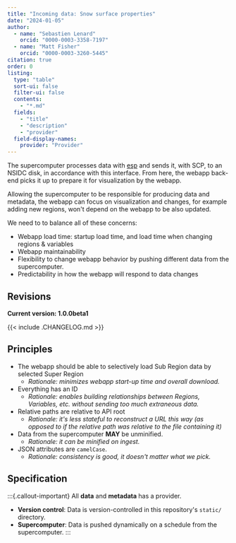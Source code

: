 ```yaml
---
title: "Incoming data: Snow surface properties"
date: "2024-01-05"
author:
  - name: "Sebastien Lenard"
    orcid: "0000-0003-3358-7197"
  - name: "Matt Fisher"
    orcid: "0000-0003-3260-5445"
citation: true
order: 0
listing:
  type: "table"
  sort-ui: false
  filter-ui: false
  contents:
    - "*.md"
  fields:
    - "title"
    - "description"
    - "provider"
  field-display-names:
    provider: "Provider"
---
```


The supercomputer processes data with [esp](https://github.com/sebastien-lenard/esp) and
sends it, with SCP, to an NSIDC disk, in accordance with this interface. From here, the
webapp back-end picks it up to prepare it for visualization by the webapp.

Allowing the supercomputer to be responsible for producing data and metadata, the webapp
can focus on visualization and changes, for example adding new regions, won't depend on
the webapp to be also updated.

We need to to balance all of these concerns:

- Webapp load time: startup load time, and load time when changing regions & variables
- Webapp maintainability
- Flexibility to change webapp behavior by pushing different data from the
  supercomputer.
- Predictability in how the webapp will respond to data changes


## Revisions

**Current version: 1.0.0beta1**

{{< include .CHANGELOG.md >}}


## Principles

- The webapp should be able to selectively load Sub Region data by selected Super Region
    - _Rationale: minimizes webapp start-up time and overall download._
- Everything has an ID
    - _Rationale: enables building relationships between Regions, Variables, etc.
      without sending too much extraneous data._
- Relative paths are relative to API root
    - _Rationale: it's less stateful to reconstruct a URL this way (as opposed to if the
      relative path was relative to the file containing it)_
- Data from the supercomputer **MAY** be unminified.
    - _Rationale: it can be minified on ingest._
- JSON attributes are `camelCase`.
    - _Rationale: consistency is good, it doesn't matter what we pick._


## Specification

:::{.callout-important}
All **data** and **metadata** has a provider.

* **Version control**: Data is version-controlled in this repository's `static/`
  directory.
* **Supercomputer**: Data is pushed dynamically on a schedule from the supercomputer.
:::
